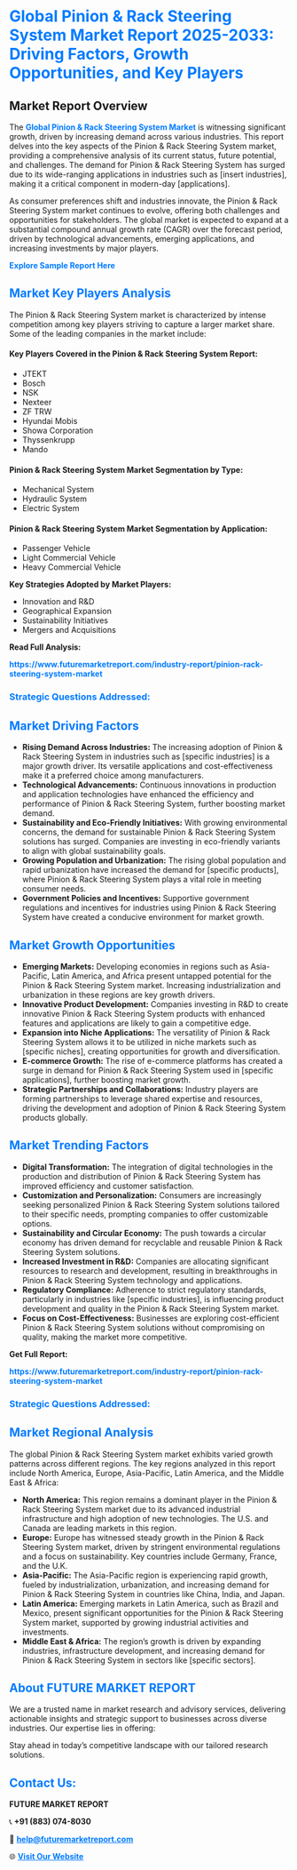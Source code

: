<h1 style="color: #007BFF;">Global Pinion & Rack Steering System Market Report 2025-2033: Driving Factors, Growth Opportunities, and Key Players</h1>

<section id="overview">
<h2>Market Report Overview</h2>
<p>The <a href="https://www.futuremarketreport.com/industry-report/pinion-rack-steering-system-market" style="color: #007BFF; text-decoration: none;"><strong>Global Pinion & Rack Steering System Market</strong></a> is witnessing significant growth, driven by increasing demand across various industries. This report delves into the key aspects of the Pinion & Rack Steering System market, providing a comprehensive analysis of its current status, future potential, and challenges. The demand for Pinion & Rack Steering System has surged due to its wide-ranging applications in industries such as [insert industries], making it a critical component in modern-day [applications].</p>
<p>As consumer preferences shift and industries innovate, the Pinion & Rack Steering System market continues to evolve, offering both challenges and opportunities for stakeholders. The global market is expected to expand at a substantial compound annual growth rate (CAGR) over the forecast period, driven by technological advancements, emerging applications, and increasing investments by major players.</p>
</section>

<section id="overview">
<p><a href="https://www.futuremarketreport.com/request-sample/reportId=89764" style="color: #007BFF; text-decoration: none;"><strong>Explore Sample Report Here</strong></a></p>
</section>

<section id="key-players">
<h2 style="color: #007BFF;">Market Key Players Analysis</h2>
<p>The Pinion & Rack Steering System market is characterized by intense competition among key players striving to capture a larger market share. Some of the leading companies in the market include:</p>
<h4>Key Players Covered in the Pinion & Rack Steering System Report:</h4>
<ul><li>JTEKT</li><li>Bosch</li><li>NSK</li><li>Nexteer</li><li>ZF TRW</li><li>Hyundai Mobis</li><li>Showa Corporation</li><li>Thyssenkrupp</li><li>Mando</li></ul>
<h4>Pinion & Rack Steering System Market Segmentation by Type:</h4>
<ul><li>Mechanical System</li><li>Hydraulic System</li><li>Electric System</li></ul>

<h4>Pinion & Rack Steering System Market Segmentation by Application:</h4>
<ul><li>Passenger Vehicle</li><li>Light Commercial Vehicle</li><li>Heavy Commercial Vehicle</li></ul>
<p><strong>Key Strategies Adopted by Market Players:</strong></p>
<ul>
<li>Innovation and R&D</li>
<li>Geographical Expansion</li>
<li>Sustainability Initiatives</li>
<li>Mergers and Acquisitions</li>
</ul>
</section>

<section>
<p><strong>Read Full Analysis: </strong></p><a href="https://www.futuremarketreport.com/industry-report/pinion-rack-steering-system-market" style="color: #007BFF; text-decoration: none;"><strong>https://www.futuremarketreport.com/industry-report/pinion-rack-steering-system-market</strong></a>
<h3 style="color: #007BFF;">Strategic Questions Addressed:</h3>
</section>

<section id="driving-factors">
<h2 style="color: #007BFF;">Market Driving Factors</h2>
<ul>
<li><strong>Rising Demand Across Industries:</strong> The increasing adoption of Pinion & Rack Steering System in industries such as [specific industries] is a major growth driver. Its versatile applications and cost-effectiveness make it a preferred choice among manufacturers.</li>
<li><strong>Technological Advancements:</strong> Continuous innovations in production and application technologies have enhanced the efficiency and performance of Pinion & Rack Steering System, further boosting market demand.</li>
<li><strong>Sustainability and Eco-Friendly Initiatives:</strong> With growing environmental concerns, the demand for sustainable Pinion & Rack Steering System solutions has surged. Companies are investing in eco-friendly variants to align with global sustainability goals.</li>
<li><strong>Growing Population and Urbanization:</strong> The rising global population and rapid urbanization have increased the demand for [specific products], where Pinion & Rack Steering System plays a vital role in meeting consumer needs.</li>
<li><strong>Government Policies and Incentives:</strong> Supportive government regulations and incentives for industries using Pinion & Rack Steering System have created a conducive environment for market growth.</li>
</ul>
</section>

<section id="growth-opportunities">
<h2 style="color: #007BFF;">Market Growth Opportunities</h2>
<ul>
<li><strong>Emerging Markets:</strong> Developing economies in regions such as Asia-Pacific, Latin America, and Africa present untapped potential for the Pinion & Rack Steering System market. Increasing industrialization and urbanization in these regions are key growth drivers.</li>
<li><strong>Innovative Product Development:</strong> Companies investing in R&D to create innovative Pinion & Rack Steering System products with enhanced features and applications are likely to gain a competitive edge.</li>
<li><strong>Expansion into Niche Applications:</strong> The versatility of Pinion & Rack Steering System allows it to be utilized in niche markets such as [specific niches], creating opportunities for growth and diversification.</li>
<li><strong>E-commerce Growth:</strong> The rise of e-commerce platforms has created a surge in demand for Pinion & Rack Steering System used in [specific applications], further boosting market growth.</li>
<li><strong>Strategic Partnerships and Collaborations:</strong> Industry players are forming partnerships to leverage shared expertise and resources, driving the development and adoption of Pinion & Rack Steering System products globally.</li>
</ul>
</section>

<section id="trending-factors">
<h2 style="color: #007BFF;">Market Trending Factors</h2>
<ul>
<li><strong>Digital Transformation:</strong> The integration of digital technologies in the production and distribution of Pinion & Rack Steering System has improved efficiency and customer satisfaction.</li>
<li><strong>Customization and Personalization:</strong> Consumers are increasingly seeking personalized Pinion & Rack Steering System solutions tailored to their specific needs, prompting companies to offer customizable options.</li>
<li><strong>Sustainability and Circular Economy:</strong> The push towards a circular economy has driven demand for recyclable and reusable Pinion & Rack Steering System solutions.</li>
<li><strong>Increased Investment in R&D:</strong> Companies are allocating significant resources to research and development, resulting in breakthroughs in Pinion & Rack Steering System technology and applications.</li>
<li><strong>Regulatory Compliance:</strong> Adherence to strict regulatory standards, particularly in industries like [specific industries], is influencing product development and quality in the Pinion & Rack Steering System market.</li>
<li><strong>Focus on Cost-Effectiveness:</strong> Businesses are exploring cost-efficient Pinion & Rack Steering System solutions without compromising on quality, making the market more competitive.</li>
</ul>
</section>

<section>
<p><strong>Get Full Report: </strong></p><a href="https://www.futuremarketreport.com/industry-report/pinion-rack-steering-system-market" style="color: #007BFF; text-decoration: none;"><strong>https://www.futuremarketreport.com/industry-report/pinion-rack-steering-system-market</strong></a>
<h3 style="color: #007BFF;">Strategic Questions Addressed:</h3>
</section>


<section id="regional-analysis">
<h2 style="color: #007BFF;">Market Regional Analysis</h2>
<p>The global Pinion & Rack Steering System market exhibits varied growth patterns across different regions. The key regions analyzed in this report include North America, Europe, Asia-Pacific, Latin America, and the Middle East & Africa:</p>
<ul>
<li><strong>North America:</strong> This region remains a dominant player in the Pinion & Rack Steering System market due to its advanced industrial infrastructure and high adoption of new technologies. The U.S. and Canada are leading markets in this region.</li>
<li><strong>Europe:</strong> Europe has witnessed steady growth in the Pinion & Rack Steering System market, driven by stringent environmental regulations and a focus on sustainability. Key countries include Germany, France, and the U.K.</li>
<li><strong>Asia-Pacific:</strong> The Asia-Pacific region is experiencing rapid growth, fueled by industrialization, urbanization, and increasing demand for Pinion & Rack Steering System in countries like China, India, and Japan.</li>
<li><strong>Latin America:</strong> Emerging markets in Latin America, such as Brazil and Mexico, present significant opportunities for the Pinion & Rack Steering System market, supported by growing industrial activities and investments.</li>
<li><strong>Middle East & Africa:</strong> The region’s growth is driven by expanding industries, infrastructure development, and increasing demand for Pinion & Rack Steering System in sectors like [specific sectors].</li>
</ul>
</section>

<footer>
<h2 style="color: #007BFF;">About FUTURE MARKET REPORT</h2>
<p>We are a trusted name in market research and advisory services, delivering actionable insights and strategic support to businesses across diverse industries. Our expertise lies in offering:</p>

<p>Stay ahead in today’s competitive landscape with our tailored research solutions.</p>

<h2 style="color: #007BFF;">Contact Us:</h2>
<p><strong>FUTURE MARKET REPORT</strong></p>
<p>📞 <strong>+91 (883) 074-8030</strong></p>
<p>📧 <strong><a href="mailto:help@futuremarketreport.com" style="color: #007BFF;">help@futuremarketreport.com</a></strong></p>
<p>🌐 <strong><a href="https://www.futuremarketreport.com/" style="color: #007BFF;">Visit Our Website</a></strong></p>
</footer>